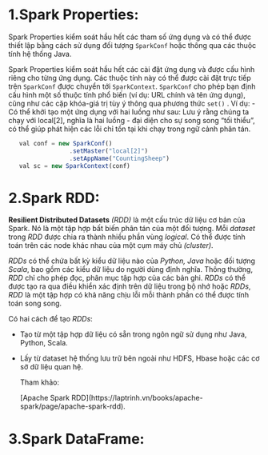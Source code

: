 # 1.Spark Properties:
  Spark Properties kiểm soát hầu hết các tham số ứng dụng và có thể được thiết lập bằng cách sử dụng đối tượng `SparkConf` hoặc thông qua các thuộc tính hệ thống Java.
  
  Spark Properties kiểm soát hầu hết các cài đặt ứng dụng và được cấu hình riêng cho từng ứng dụng. Các thuộc tính này có thể được cài đặt trực tiếp trên `SparkConf` được chuyển tới `SparkContext`. `SparkConf` cho phép bạn định cấu hình một số thuộc tính phổ biến (ví dụ: URL chính và tên ứng dụng), cũng như các cặp khóa-giá trị tùy ý thông qua phương thức `set()` . Ví dụ: 
    - Có thể khởi tạo một ứng dụng với hai luồng như sau: Lưu ý rằng chúng ta chạy với local[2], nghĩa là hai luồng - đại diện cho sự song song “tối thiểu”, có thể giúp phát hiện các lỗi chỉ tồn tại khi chạy trong ngữ cảnh phân tán.   
 
 ```Javascript
    val conf = new SparkConf()
                  .setMaster("local[2]")
                  .setAppName("CountingSheep")
    val sc = new SparkContext(conf)
   ```
   
# 2.Spark RDD:
  <p><b>Resilient Distributed Datasets</b> <i>(RDD)</i> là một cấu trúc dữ liệu cơ bản của Spark. Nó là một tập hợp bất biến phân tán của một đối tượng. Mỗi <i>dataset</i> trong <i>RDD</i> được chia ra thành nhiều phần vùng <i>logical</i>. Có thể được tính toán trên các node khác nhau của một cụm máy chủ <i>(cluster)</i>.</p>

  <p><i>RDDs</i> có thể chứa bất kỳ kiểu dữ liệu nào của <i>Python, Java</i> hoặc đối tượng <i>Scala</i>, bao gồm các kiểu dữ liệu do người dùng định nghĩa. Thông thường, <i>RDD</i> chỉ cho phép đọc, phân mục tập hợp của các bản ghi. <i>RDDs</i> có thể được tạo ra qua điều khiển xác định trên dữ liệu trong bộ nhớ hoặc <i>RDDs</i>, <i>RDD</i> là một tập hợp có khả năng chịu lỗi mỗi thành phần có thể được tính toán song song.</p>

  Có hai cách để tạo <i>RDDs</i>:
- Tạo từ một tập hợp dữ liệu có sẵn trong ngôn ngữ sử dụng như Java, Python, Scala.
- Lấy từ dataset hệ thống lưu trữ bên ngoài như HDFS, Hbase hoặc các cơ sở dữ liệu quan hệ.

  <p>Tham khảo: </p>
    [Apache Spark RDD](https://laptrinh.vn/books/apache-spark/page/apache-spark-rdd).
# 3.Spark DataFrame:
